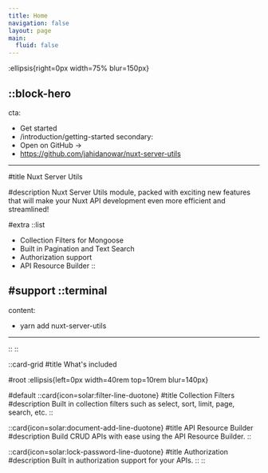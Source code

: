 ```yaml
---
title: Home
navigation: false
layout: page
main:
  fluid: false
---
```


:ellipsis{right=0px width=75% blur=150px}

::block-hero
---
cta:
  - Get started
  - /introduction/getting-started
secondary:
  - Open on GitHub →
  - https://github.com/jahidanowar/nuxt-server-utils
---

#title
Nuxt Server Utils

#description
Nuxt Server Utils module, packed with exciting new features that will make your Nuxt API development even more efficient and streamlined!

#extra
  ::list
  - Collection Filters for Mongoose
  - Built in Pagination and Text Search
  - Authorization support
  - API Resource Builder
  ::

#support
  ::terminal
  ---
  content:
  - yarn add nuxt-server-utils
  ---
  ::
::

::card-grid
#title
What's included

#root
:ellipsis{left=0px width=40rem top=10rem blur=140px}

#default
  ::card{icon=solar:filter-line-duotone}
  #title
  Collection Filters
  #description
  Built in collection filters such as select, sort, limit, page, search, etc.
  ::

  ::card{icon=solar:document-add-line-duotone}
  #title
  API Resource Builder
  #description
  Build CRUD APIs with ease using the API Resource Builder. 
  ::

  ::card{icon=solar:lock-password-line-duotone}
  #title
  Authorization
  #description
  Built in authorization support for your APIs.
  ::
::
